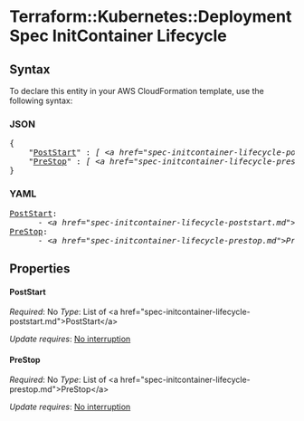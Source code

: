 # Terraform::Kubernetes::Deployment Spec InitContainer Lifecycle

## Syntax

To declare this entity in your AWS CloudFormation template, use the following syntax:

### JSON

<pre>
{
    "<a href="#poststart" title="PostStart">PostStart</a>" : <i>[ &lt;a href=&#34;spec-initcontainer-lifecycle-poststart.md&#34;&gt;PostStart&lt;/a&gt;, ... ]</i>,
    "<a href="#prestop" title="PreStop">PreStop</a>" : <i>[ &lt;a href=&#34;spec-initcontainer-lifecycle-prestop.md&#34;&gt;PreStop&lt;/a&gt;, ... ]</i>
}
</pre>

### YAML

<pre>
<a href="#poststart" title="PostStart">PostStart</a>: <i>
      - &lt;a href=&#34;spec-initcontainer-lifecycle-poststart.md&#34;&gt;PostStart&lt;/a&gt;</i>
<a href="#prestop" title="PreStop">PreStop</a>: <i>
      - &lt;a href=&#34;spec-initcontainer-lifecycle-prestop.md&#34;&gt;PreStop&lt;/a&gt;</i>
</pre>

## Properties

#### PostStart

_Required_: No
_Type_: List of &lt;a href=&#34;spec-initcontainer-lifecycle-poststart.md&#34;&gt;PostStart&lt;/a&gt;

_Update requires_: [No interruption](https://docs.aws.amazon.com/AWSCloudFormation/latest/UserGuide/using-cfn-updating-stacks-update-behaviors.html#update-no-interrupt)

#### PreStop

_Required_: No
_Type_: List of &lt;a href=&#34;spec-initcontainer-lifecycle-prestop.md&#34;&gt;PreStop&lt;/a&gt;

_Update requires_: [No interruption](https://docs.aws.amazon.com/AWSCloudFormation/latest/UserGuide/using-cfn-updating-stacks-update-behaviors.html#update-no-interrupt)

